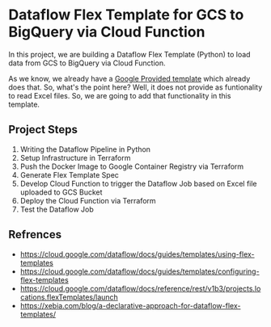 # Dataflow Flex Template for GCS to BigQuery via Cloud Function

In this project, we are building a Dataflow Flex Template (Python) to load data from GCS to BigQuery via Cloud Function.

As we know, we already have a [Google Provided template](https://cloud.google.com/dataflow/docs/guides/templates/provided/cloud-storage-to-bigquery) which already does that. So, what's the point here? Well, it does not provide as funtionality to read Excel files. So, we are going to add that functionality in this template.

## Project Steps

1. Writing the Dataflow Pipeline in Python
2. Setup Infrastructure in Terraform
3. Push the Docker Image to Google Container Registry via Terraform
4. Generate Flex Template Spec
5. Develop Cloud Function to trigger the Dataflow Job based on Excel file uploaded to GCS Bucket
6. Deploy the Cloud Function via Terraform
7. Test the Dataflow Job

## Refrences

- https://cloud.google.com/dataflow/docs/guides/templates/using-flex-templates
- https://cloud.google.com/dataflow/docs/guides/templates/configuring-flex-templates
- https://cloud.google.com/dataflow/docs/reference/rest/v1b3/projects.locations.flexTemplates/launch
- https://xebia.com/blog/a-declarative-approach-for-dataflow-flex-templates/
